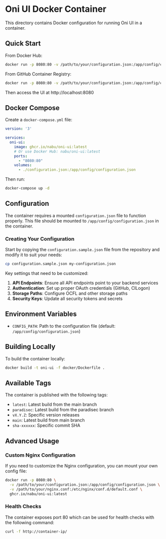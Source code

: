 # Oni UI Docker Container

This directory contains Docker configuration for running Oni UI in a container.

## Quick Start

From Docker Hub:
```bash
docker run -p 8080:80 -v /path/to/your/configuration.json:/app/config/configuration.json nabu/oni-ui:latest
```

From GitHub Container Registry:
```bash
docker run -p 8080:80 -v /path/to/your/configuration.json:/app/config/configuration.json ghcr.io/nabu/oni-ui:latest
```

Then access the UI at http://localhost:8080

## Docker Compose

Create a `docker-compose.yml` file:

```yaml
version: '3'

services:
  oni-ui:
    image: ghcr.io/nabu/oni-ui:latest
    # Or use Docker Hub: nabu/oni-ui:latest
    ports:
      - "8080:80"
    volumes:
      - ./configuration.json:/app/config/configuration.json
```

Then run:

```bash
docker-compose up -d
```

## Configuration

The container requires a mounted `configuration.json` file to function properly. This file should be mounted to `/app/config/configuration.json` in the container.

### Creating Your Configuration

Start by copying the `configuration.sample.json` file from the repository and modify it to suit your needs:

```bash
cp configuration.sample.json my-configuration.json
```

Key settings that need to be customized:

1. **API Endpoints**: Ensure all API endpoints point to your backend services
2. **Authentication**: Set up proper OAuth credentials (GitHub, CILogon)
3. **Storage Paths**: Configure OCFL and other storage paths
4. **Security Keys**: Update all security tokens and secrets

## Environment Variables

- `CONFIG_PATH`: Path to the configuration file (default: `/app/config/configuration.json`)

## Building Locally

To build the container locally:

```bash
docker build -t oni-ui -f docker/Dockerfile .
```

## Available Tags

The container is published with the following tags:

- `latest`: Latest build from the main branch
- `paradisec`: Latest build from the paradisec branch
- `vX.Y.Z`: Specific version releases
- `main`: Latest build from main branch
- `sha-xxxxxx`: Specific commit SHA

## Advanced Usage

### Custom Nginx Configuration

If you need to customize the Nginx configuration, you can mount your own config file:

```bash
docker run -p 8080:80 \
  -v /path/to/your/configuration.json:/app/config/configuration.json \
  -v /path/to/your/nginx.conf:/etc/nginx/conf.d/default.conf \
  ghcr.io/nabu/oni-ui:latest
```

### Health Checks

The container exposes port 80 which can be used for health checks with the following command:

```bash
curl -f http://container-ip/
```